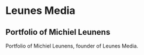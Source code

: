 # Leunes Media

## Portfolio of Michiel Leunens

Portfolio of Michiel Leunens, founder of Leunes Media.

